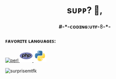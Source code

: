 <h1 align="center">sᴜᴘᴘ? 👋,</h1>
<h3 align="center">#-*-ᴄᴏᴅɪɴɢ:ᴜᴛғ-𝟾-*-</h3>

<p align="left">
</p>

<h3 align="left">ꜰᴀᴠᴏʀɪᴛᴇ ʟᴀɴɢᴜᴀɢᴇꜱ:</h3>
<p align="left"> <a href="https://www.perl.org/" target="_blank" rel="noreferrer"> <img src="https://api.iconify.design/logos-perl.svg" alt="perl" width="40" height="40"/> </a> <a href="https://www.php.net" target="_blank" rel="noreferrer"> <img src="https://raw.githubusercontent.com/devicons/devicon/master/icons/php/php-original.svg" alt="php" width="40" height="40"/> </a> <a href="https://www.python.org" target="_blank" rel="noreferrer"> <img src="https://raw.githubusercontent.com/devicons/devicon/master/icons/python/python-original.svg" alt="python" width="40" height="40"/> </a> </p>

<p><img align="center" src="https://github-readme-stats.vercel.app/api/top-langs?username=surprisemtfk&show_icons=true&locale=en&layout=compact" alt="surprisemtfk" /></p>
